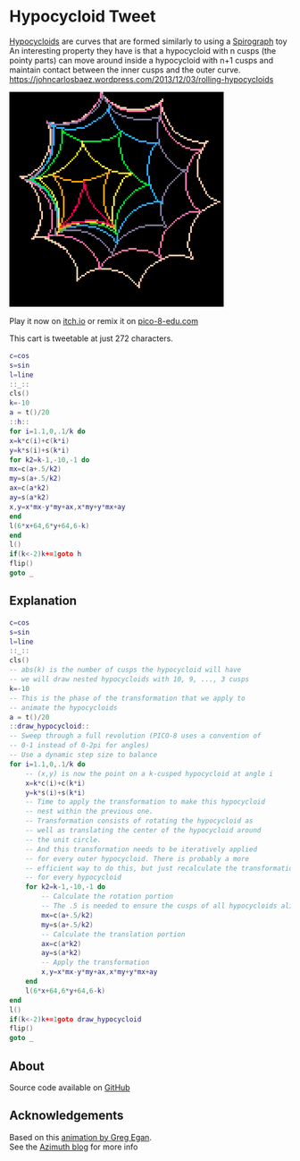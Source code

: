 # Hypocycloid Tweet
[Hypocycloids](https://en.wikipedia.org/wiki/Hypocycloid) are curves that 
are formed similarly to using a [Spirograph](https://en.wikipedia.org/wiki/Spirograph) toy
An interesting property they have is that a hypocycloid with n cusps (the pointy parts) 
can move around inside a hypocycloid with n+1 cusps and maintain contact between the inner
cusps and the outer curve.
<a href="https://johncarlosbaez.wordpress.com/2013/12/03/rolling-hypocycloids/"><cite>https://johncarlosbaez.wordpress.com/2013/12/03/rolling-hypocycloids</cite></a>


[![alt](images/cover.png)](https://minimechmedia.itch.io/hypocycloid-tweet)


Play it now on [itch.io](https://minimechmedia.itch.io/hypocycloid-tweet) or remix it on [pico-8-edu.com](https://pico-8-edu.com/?c=AHB4YQHIAUbrweEv8QIvcHdT3N9cf-ryKzzE9UHSGHwPccwt1xTJ1kLwBvEjFGXTDmyYoM-uTy3xDl1QFi8xs9LVxUa6EpUWeISoyl-iEbyRNEGbn3dWYLidkXwlUhARENEPCrq4qq7b6SfKlbrNXyIKmirLsirL2qypskqVPKUq0T1C4xkKwhOLvIuKqOh3oqGqiKK8GgkeoQiStCvPuqt6iLgfHKxW5rJiJU1XjivNsWaOd9hZSofifq64Li2aJt4IN9uNzTY7bmmkH7kuirIsy8phP0z5JfCbZki20yZTEyOaAh4QDVkcyPp_a2HmwJ06n5ioJ_oJtyP21oiVjGWlgYUsa6Iu2aiiKBkIs7DwiRmCponSwcWhZm-lwrptmwvrpIpt1I9sGDOIp-bq6spuJ4zymbHZuc1icHOg31kYdoabZis=)


This cart is tweetable at just 272 characters.

```lua
c=cos
s=sin
l=line
::_::
cls()
k=-10
a = t()/20
::h::
for i=1.1,0,.1/k do
x=k*c(i)+c(k*i)
y=k*s(i)+s(k*i)
for k2=k-1,-10,-1 do
mx=c(a+.5/k2)
my=s(a+.5/k2)
ax=c(a*k2)
ay=s(a*k2)
x,y=x*mx-y*my+ax,x*my+y*mx+ay
end
l(6*x+64,6*y+64,6-k)
end
l()
if(k<-2)k+=1goto h
flip()
goto _
```

## Explanation
```lua
c=cos
s=sin
l=line
::_::
cls()
-- abs(k) is the number of cusps the hypocycloid will have
-- we will draw nested hypocycloids with 10, 9, ..., 3 cusps
k=-10
-- This is the phase of the transformation that we apply to
-- animate the hypocycloids
a = t()/20
::draw_hypocycloid::
-- Sweep through a full revolution (PICO-8 uses a convention of 
-- 0-1 instead of 0-2pi for angles)
-- Use a dynamic step size to balance 
for i=1.1,0,.1/k do
    -- (x,y) is now the point on a k-cusped hypocycloid at angle i
    x=k*c(i)+c(k*i)
    y=k*s(i)+s(k*i)
    -- Time to apply the transformation to make this hypocycloid
    -- nest within the previous one.
    -- Transformation consists of rotating the hypocycloid as
    -- well as translating the center of the hypocycloid around
    -- the unit circle.
    -- And this transformation needs to be iteratively applied
    -- for every outer hypocycloid. There is probably a more
    -- efficient way to do this, but just recalculate the transformation
    -- for every hypocycloid
    for k2=k-1,-10,-1 do
        -- Calculate the rotation portion
        -- The .5 is needed to ensure the cusps of all hypocycloids align
        mx=c(a+.5/k2)
        my=s(a+.5/k2)
        -- Calculate the translation portion
        ax=c(a*k2)
        ay=s(a*k2)
        -- Apply the transformation
        x,y=x*mx-y*my+ax,x*my+y*mx+ay
    end
    l(6*x+64,6*y+64,6-k)
end
l()
if(k<-2)k+=1goto draw_hypocycloid
flip()
goto _
```





## About




Source code available on [GitHub](https://github.com/MiniMechMedia/pico8-games/tree/master/carts/hypocycloid-tweet)


## Acknowledgements
Based on this [animation by Greg Egan](https://commons.wikimedia.org/wiki/File:Rolling_Hypocycloids.gif).  
See the [Azimuth blog](https://johncarlosbaez.wordpress.com/2013/12/03/rolling-hypocycloids/)
for more info

